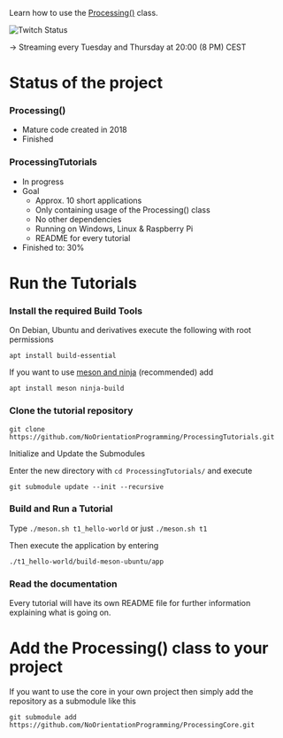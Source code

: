 
Learn how to use the [Processing()](https://github.com/NoOrientationProgramming/ProcessingCore) class.

![Twitch Status](https://img.shields.io/twitch/status/Naegolus?label=twitch.tv%2FNaegolus&logo=Twitch&logoColor=%2300ff00&style=plastic)

&rarr; Streaming every Tuesday and Thursday at 20:00 (8 PM) CEST

# Status of the project

### Processing()

- Mature code created in 2018
- Finished

### ProcessingTutorials

- In progress
- Goal
  - Approx. 10 short applications
  - Only containing usage of the Processing() class
  - No other dependencies
  - Running on Windows, Linux & Raspberry Pi
  - README for every tutorial
- Finished to: 30%

# Run the Tutorials

### Install the required Build Tools

On Debian, Ubuntu and derivatives execute the following with root permissions

`apt install build-essential`

If you want to use [meson and ninja](https://mesonbuild.com/) (recommended) add

`apt install meson ninja-build`

### Clone the tutorial repository

`git clone https://github.com/NoOrientationProgramming/ProcessingTutorials.git`

Initialize and Update the Submodules

Enter the new directory with `cd ProcessingTutorials/` and execute

`git submodule update --init --recursive`

### Build and Run a Tutorial

Type
`./meson.sh t1_hello-world`
or just
`./meson.sh t1`

Then execute the application by entering

`./t1_hello-world/build-meson-ubuntu/app`

### Read the documentation

Every tutorial will have its own README file for further information explaining what is going on.

# Add the Processing() class to your project

If you want to use the core in your own project then simply add the repository as a submodule like this

`git submodule add https://github.com/NoOrientationProgramming/ProcessingCore.git`
